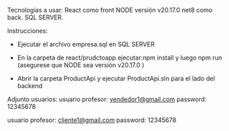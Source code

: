 Tecnologías a usar:
React como front NODE versión v20.17.0
net8 como back. 
SQL SERVER.

Instrucciones:
- Ejecutar el archivo empresa.sql en SQL SERVER

 - En la carpeta de react/prudctoapp ejecutar:npm install y luego npm run (asegurese que NODE sea versión v20.17.0 )

 - Abrir la carpeta ProductApi y ejecutar ProductApi.sln para el lado del backend

Adjunto usuarios:
usuario profesor: vendedor1@gmail.com
password: 12345678

usuario profesor: cliente1@gmail.com
password: 12345678




